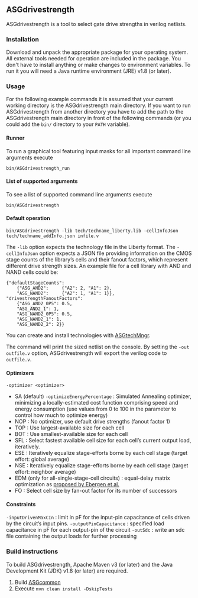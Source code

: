 ASGdrivestrength
----------------

ASGdrivestrength is a tool to select gate drive strengths in verilog netlists.

### Installation ###

Download and unpack the appropriate package for your operating system. All external tools needed for operation are included in the package. You don't have to install anything or make changes to environment variables. To run it you will need a Java runtime environment (JRE) v1.8 (or later).

### Usage ###

For the following example commands it is assumed that your current working directory is the ASGdrivestrength main directory.
If you want to run ASGdrivestrength from another directory you have to add the path to the ASGdrivestrength main directory in front of the following commands (or you could add the `bin/` directory to your `PATH` variable).

#### Runner ####

To run a graphical tool featuring input masks for all important command line arguments execute

    bin/ASGdrivestrength_run

#### List of supported arguments ####

To see a list of supported command line arguments execute

    bin/ASGdrivestrength

#### Default operation ####

	bin/ASGdrivestrength -lib tech/techname_liberty.lib -cellInfoJson tech/techname_addInfo.json infile.v

The `-lib` option expects the technology file in the Liberty format.
The `-cellInfoJson` option expects a JSON file providing information on the CMOS stage counts of the library’s cells and their fanout factors, which represent different drive strength sizes. An example file for a cell library with AND and NAND cells could be:

```
{"defaultStageCounts":
	{"ASG_AND2":     {"A2": 2, "A1": 2},
	"ASG_NAND2":     {"A2": 1, "A1": 1}},
"drivestrengthFanoutFactors":
	{"ASG_AND2_0P5": 0.5,
	"ASG_AND2_1": 1,
	"ASG_NAND2_0P5": 0.5,
	"ASG_NAND2_1": 1,
	"ASG_NAND2_2": 2}}
```

You can create and install technologies with [ASGtechMngr](https://github.com/hpiasg/asgtechmngr).

The command will print the sized netlist on the console. By setting the `-out outfile.v` option, ASGdrivestrength will export the verilog code to `outfile.v`.

#### Optimizers ####

`-optimizer <optimizer>`

* SA  (default) `-optimizeEnergyPercentage` : Simulated Annealing optimizer, minimizing a locally-estimated cost function comprising speed and energy consumption (use values from 0 to 100 in the parameter to control how much to optimize energy)
* NOP : No optimizer, use default drive strengths (fanout factor 1)
* TOP : Use largest-available size for each cell
* BOT : Use smallest-available size for each cell
* SFL : Select fastest available cell size for each cell’s current output load, iteratively.
* ESE : Iteratively equalize stage-efforts borne by each cell stage (target effort: global average)
* NSE : Iteratively equalize stage-efforts borne by each cell stage (target effort: neighbor average)
* EDM (only for all-single-stage-cell circuits) : equal-delay matrix optimization as [proposed by Ebergen et al.](http://ieeexplore.ieee.org/abstract/document/1299287/)
* FO : Select cell size by fan-out factor for its number of successors

#### Constraints ####

`-inputDrivenMaxCIn` : limit in pF for the input-pin capacitance of cells driven by the circuit’s input pins.
`-outputPinCapacitance` : specified load capacitance in pF for each output-pin of the circuit
`-outSdc` : write an sdc file containing the output loads for further processing

### Build instructions ###

To build ASGdrivestrength, Apache Maven v3 (or later) and the Java Development Kit (JDK) v1.8 (or later) are required.

1. Build [ASGcommon](https://github.com/hpiasg/asgcommon)
2. Execute `mvn clean install -DskipTests`
